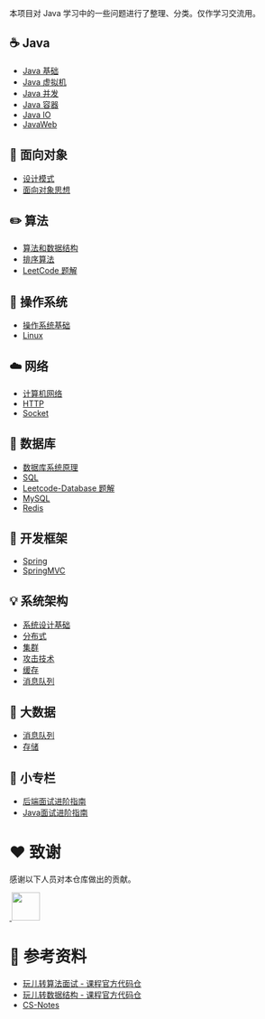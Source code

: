 本项目对 Java 学习中的一些问题进行了整理、分类。仅作学习交流用。

## ☕️ Java

- [Java 基础](docs/notes/Java-目录.md#java-基础)
- [Java 虚拟机](docs/notes/Java-目录.md#java-虚拟机)
- [Java 并发](docs/notes/Java-目录.md#java-并发)
- [Java 容器](docs/notes/Java-目录.md#java-容器)
- [Java IO](docs/notes/Java-目录.md#java-io)
- [JavaWeb](docs/notes/Java-目录.md#javaweb)

## 👫 面向对象

- [设计模式](docs/notes/面向对象-目录.md#设计模式)
- [面向对象思想](docs/notes/面向对象-目录.md#面向对象思想)

## ✏️ 算法

- [算法和数据结构](docs/notes/算法-目录.md#算法和数据结构)
- [排序算法](docs/notes/算法-目录.md#排序算法思想)
- [LeetCode 题解](docs/notes/算法-目录.md#leetcode-题解)

## 📝 操作系统

- [操作系统基础](docs/notes/操作系统-目录.md#操作系统基础)
- [Linux](docs/notes/操作系统-目录.md#linux)

## ☁️ 网络

- [计算机网络](docs/notes/网络-目录.md#计算机网络)
- [HTTP](docs/notes/网络-目录.md#http)
- [Socket](docs/notes/网络-目录.md#socket)

## 💾 数据库

- [数据库系统原理](docs/notes/数据库-目录.md#数据库系统原理)
- [SQL](docs/notes/数据库-目录.md#sql)
- [Leetcode-Database 题解](docs/notes/数据库-目录.md#leetcode-database-题解)
- [MySQL](docs/notes/数据库-目录.md#mysql)
- [Redis](docs/notes/数据库-目录.md#redis)

## 🙊 开发框架

- [Spring](docs/notes/开发框架-目录.md#spring)
- [SpringMVC](docs/notes/开发框架-目录.md#springmvc)

## 💡 系统架构

- [系统设计基础](docs/notes/系统架构-目录.md#系统设计基础)
- [分布式](docs/notes/系统架构-目录.md#分布式)
- [集群](docs/notes/系统架构-目录.md#集群)
- [攻击技术](docs/notes/系统架构-目录.md#攻击技术)
- [缓存](docs/notes/系统架构-目录.md#缓存)
- [消息队列](docs/notes/系统架构-目录.md#消息队列)

## 🐘 大数据

- [消息队列](docs/notes/大数据基础-目录.md#消息是队列)
- [存储](docs/notes/大数据基础-目录.md#存储)

## 🔧 小专栏

- [后端面试进阶指南](https://xiaozhuanlan.com/CyC2018)
- [Java面试进阶指南](https://xiaozhuanlan.com/javainterview)

# :heart: 致谢

感谢以下人员对本仓库做出的贡献。

<a href="https://github.com/IvanLu1024">
​    <img src="https://avatars3.githubusercontent.com/u/32642894?s=400&v=4" width="50px">
</a> 

# :book: 参考资料

- [玩儿转算法面试 - 课程官方代码仓](https://github.com/liuyubobobo/Play-with-Algorithm-Interview)
- [玩儿转数据结构 - 课程官方代码仓](https://github.com/liuyubobobo/Play-with-Data-Structures)
- [CS-Notes](https://github.com/CyC2018/CS-Notes)